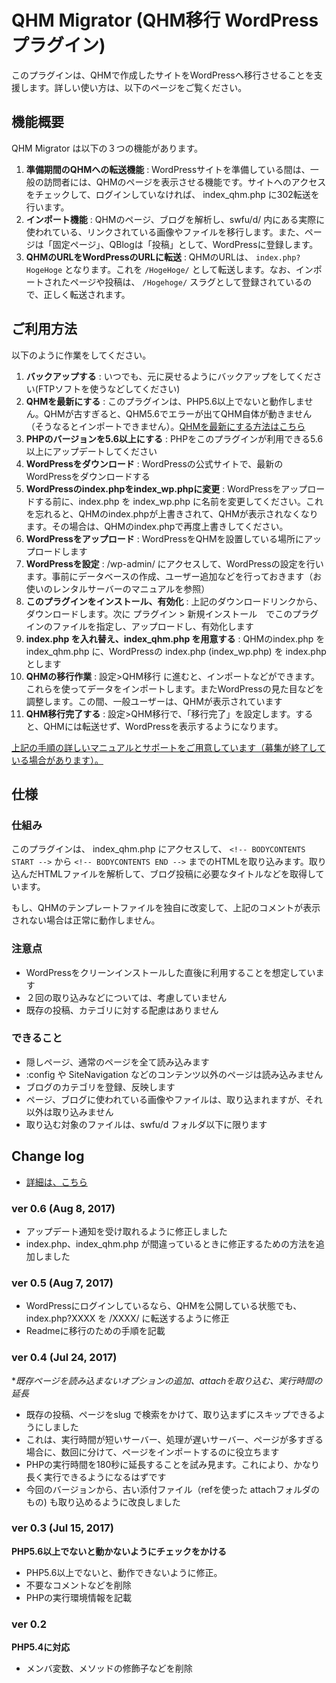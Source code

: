 # QHM Migrator (QHM移行 WordPressプラグイン)

このプラグインは、QHMで作成したサイトをWordPressへ移行させることを支援します。詳しい使い方は、以下のページをご覧ください。


## 機能概要

QHM Migrator は以下の３つの機能があります。

1. **準備期間のQHMへの転送機能** : WordPressサイトを準備している間は、一般の訪問者には、QHMのページを表示させる機能です。サイトへのアクセスをチェックして、ログインしていなければ、 index_qhm.php に302転送を行います。
2. **インポート機能** : QHMのページ、ブログを解析し、swfu/d/ 内にある実際に使われている、リンクされている画像やファイルを移行します。また、ページは「固定ページ」、QBlogは「投稿」として、WordPressに登録します。
3. **QHMのURLをWordPressのURLに転送** : QHMのURLは、 `index.php?HogeHoge` となります。これを `/HogeHoge/` として転送します。なお、インポートされたページや投稿は、 `/Hogehoge/` スラグとして登録されているので、正しく転送されます。


## ご利用方法

以下のように作業をしてください。

1. **バックアップする** : いつでも、元に戻せるようにバックアップをしてください(FTPソフトを使うなどしてください)
2. **QHMを最新にする** : このプラグインは、PHP5.6以上でないと動作しません。QHMが古すぎると、QHM5.6でエラーが出てQHM自体が動きません（そうなるとインポートできません）。[QHMを最新にする方法はこちら](https://qhm2wp.toiee.jp/manual/self/qhm-v4-to-v5/)
3. **PHPのバージョンを5.6以上にする** : PHPをこのプラグインが利用できる5.6以上にアップデートしてください
4. **WordPressをダウンロード** : WordPressの公式サイトで、最新のWordPressをダウンロードする
5. **WordPressのindex.phpをindex_wp.phpに変更** : WordPressをアップロードする前に、index.php を index_wp.php に名前を変更してください。これを忘れると、QHMのindex.phpが上書きされて、QHMが表示されなくなります。その場合は、QHMのindex.phpで再度上書きしてください。
6. **WordPressをアップロード** : WordPressをQHMを設置している場所にアップロードします
7. **WordPressを設定** : /wp-admin/ にアクセスして、WordPressの設定を行います。事前にデータベースの作成、ユーザー追加などを行っておきます（お使いのレンタルサーバーのマニュアルを参照）
8. **このプラグインをインストール、有効化** : 上記のダウンロードリンクから、ダウンロードします。次に プラグイン > 新規インストール　でこのプラグインのファイルを指定し、アップロードし、有効化します
9. **index.php を入れ替え、index_qhm.php を用意する** : QHMのindex.php を index_qhm.php に、WordPressの index.php (index_wp.php) を index.php とします
10. **QHMの移行作業** : 設定>QHM移行 に進むと、インポートなどができます。これらを使ってデータをインポートします。またWordPressの見た目などを調整します。この間、一般ユーザーは、QHMが表示されています
11. **QHM移行完了する** : 設定>QHM移行で、「移行完了」を設定します。すると、QHMには転送せず、WordPressを表示するようになります。


[上記の手順の詳しいマニュアルとサポートをご用意しています（募集が終了している場合があります）。](https://qhm2wp.toiee.jp/manual/self/)



## 仕様

### 仕組み

このプラグインは、 index_qhm.php にアクセスして、 `<!-- BODYCONTENTS START -->` から `<!-- BODYCONTENTS END -->` までのHTMLを取り込みます。取り込んだHTMLファイルを解析して、ブログ投稿に必要なタイトルなどを取得しています。
	
もし、QHMのテンプレートファイルを独自に改変して、上記のコメントが表示されない場合は正常に動作しません。

### 注意点

- WordPressをクリーンインストールした直後に利用することを想定しています
- ２回の取り込みなどについては、考慮していません
- 既存の投稿、カテゴリに対する配慮はありません

### できること

- 隠しページ、通常のページを全て読み込みます
- :config や SiteNavigation などのコンテンツ以外のページは読み込みません
- ブログのカテゴリを登録、反映します
- ページ、ブログに使われている画像やファイルは、取り込まれますが、それ以外は取り込みません
- 取り込む対象のファイルは、swfu/d フォルダ以下に限ります


## Change log

- [詳細は、こちら](https://github.com/toiee-lab/wordpress-to-qhm-migrator/commits/master)

### ver 0.6 (Aug 8, 2017)
- アップデート通知を受け取れるように修正しました
- index.php、index_qhm.php が間違っているときに修正するための方法を追加しました

### ver 0.5 (Aug 7, 2017)

- WordPressにログインしているなら、QHMを公開している状態でも、index.php?XXXX を /XXXX/ に転送するように修正
- Readmeに移行のための手順を記載


### ver 0.4 (Jul 24, 2017)

**既存ページを読み込まないオプションの追加、attachを取り込む、実行時間の延長*

- 既存の投稿、ページをslug で検索をかけて、取り込まずにスキップできるようにしました
- これは、実行時間が短いサーバー、処理が遅いサーバー、ページが多すぎる場合に、数回に分けて、ページをインポートするのに役立ちます
- PHPの実行時間を180秒に延長することを試み見ます。これにより、かなり長く実行できるようになるはずです
- 今回のバージョンから、古い添付ファイル（refを使った attachフォルダのもの) も取り込めるように改良しました

### ver 0.3 (Jul 15, 2017)

**PHP5.6以上でないと動かないようにチェックをかける**

- PHP5.6以上でないと、動作できないように修正。
- 不要なコメントなどを削除
- PHPの実行環境情報を記載

### ver 0.2

**PHP5.4に対応**

- メンバ変数、メソッドの修飾子などを削除




